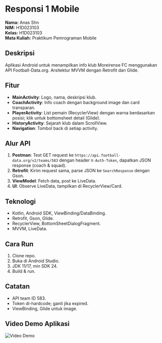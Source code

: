 # Responsi 1 Mobile

**Nama:** Anas Shn  
**NIM:** H1D023103  
**Kelas:** H1D023103  
**Mata Kuliah:** Praktikum Pemrograman Mobile

## Deskripsi

Aplikasi Android untuk menampilkan info klub Moreirense FC menggunakan API Football-Data.org. Arsitektur MVVM dengan Retrofit dan Glide.

## Fitur

- **MainActivity**: Logo, nama, deskripsi klub.
- **CoachActivity**: Info coach dengan background image dan card transparan.
- **PlayerActivity**: List pemain (RecyclerView) dengan warna berdasarkan posisi; klik untuk bottomsheet detail (Glide).
- **HistoryActivity**: Sejarah klub dalam ScrollView.
- **Navigation**: Tombol back di setiap activity.

## Alur API

1. **Postman**: Test GET request ke `https://api.football-data.org/v2/teams/583` dengan header `X-Auth-Token`, dapatkan JSON response (coach & squad).
2. **Retrofit**: Kirim request sama, parse JSON ke `SearchResponse` dengan Gson.
3. **ViewModel**: Fetch data, post ke LiveData.
4. **UI**: Observe LiveData, tampilkan di RecyclerView/Card.

## Teknologi

- Kotlin, Android SDK, ViewBinding/DataBinding.
- Retrofit, Gson, Glide.
- RecyclerView, BottomSheetDialogFragment.
- MVVM, LiveData.

## Cara Run

1. Clone repo.
2. Buka di Android Studio.
3. JDK 11/17, min SDK 24.
4. Build & run.

## Catatan

- API team ID 583.
- Token di-hardcode; ganti jika expired.
- ViewBinding, Glide untuk image.

## Video Demo Aplikasi

![Video Demo](https://github.com/anas-shn/responsimobile-103/blob/main/file/demo.gif)
